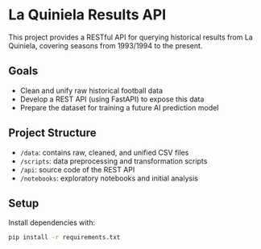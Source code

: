 # La Quiniela Results API

This project provides a RESTful API for querying historical results from La Quiniela, covering seasons from 1993/1994 to the present.

## Goals

- Clean and unify raw historical football data
- Develop a REST API (using FastAPI) to expose this data
- Prepare the dataset for training a future AI prediction model

## Project Structure

- `/data`: contains raw, cleaned, and unified CSV files
- `/scripts`: data preprocessing and transformation scripts
- `/api`: source code of the REST API
- `/notebooks`: exploratory notebooks and initial analysis

## Setup

Install dependencies with:

```bash
pip install -r requirements.txt
